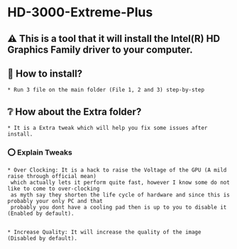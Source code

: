 # HD-3000-Extreme-Plus

## ⚠️ This is a tool that it will install the Intel(R) HD Graphics Family driver to your computer.

## 💾 How to install?
	* Run 3 file on the main folder (File 1, 2 and 3) step-by-step

## ❔ How about the Extra folder?
	* It is a Extra tweak which will help you fix some issues after install.

### ⭕ Explain Tweaks
	* Over Clocking: It is a hack to raise the Voltage of the GPU (A mild raise through official mean)
	 which actually lets it perform quite fast, however I know some do not like to come to over-clocking
	 as myth say they shorten the life cycle of hardware and since this is probably your only PC and that 
	 probably you dont have a cooling pad then is up to you to disable it (Enabled by default).


	* Increase Quality: It will increase the quality of the image (Disabled by default).